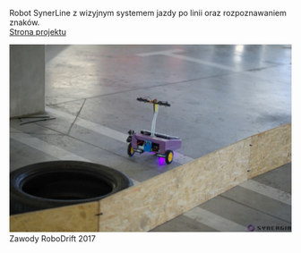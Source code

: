Robot SynerLine z wizyjnym systemem jazdy po linii oraz rozpoznawaniem znaków. </br>
[Strona projektu](http://synergia.pwr.wroc.pl/project/synerline/)

![Screenshot](images/synerline)
Zawody RoboDrift 2017
